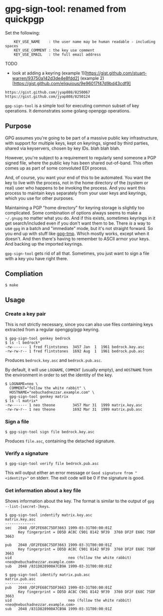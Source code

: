 # gpg-sign-tool: renamed from quickpgp 

Set the following:
```
    KEY_USE_NAME    : the user name may be human readable - including spaces
    KEY_USE_COMMENT : the key use comment
    KEY_USE_EMAIL   : the full email address
```
TODO

- look at adding a keyring (example 1)[https://gist.github.com/stuart-warren/93750a142d3de4e8fdd2] (example 2)[https://gist.github.com/eliquious/9e96017f47d9bd43cdf9]

```
https://gist.github.com/jyap808/8250067
https://gist.github.com/jyap808/8250124
```

`gpg-sign-tool` is a simple tool for executing common subset of key
operations. It demonstrates some golang openpgp operations.

## Purpose

GPG assumes you're going to be part of a massive public key infrastructure, with support for multiple keys, kept on keyrings, signed by third parties, shared via keyservers, chosen by key IDs. blah blah blah.

However, you're subject to a requirement to regularly send someone a PGP signed file, where the public key has been shared out-of-band.  This often comes up as part of some convoluted EDI process.

And, of course, you want your end of this to be automated.  You want the key to live with the process, not in the home directory of the (system or real) user who happens to be invoking the process.  And you want this process to maintain keys separately from your user keys and keyrings, which you use for other purposes.

Maintaining a PGP "home directory" for keyring storage is slightly too complicated.  Some combination of options always seems to make a `~/.gnupg` no matter what you do.  And if this exists, sometimes keyrings in it get search/included even if you don't want them to be.  There *is* a way to use `gpg` in a batch and "immediate" mode, but it's not straight forward.  So you end up with stuff like [gpg-tmp](https://github.com/Keith-S-Thompson/gpg-tmp).  Which mostly works, except when it doesn't.  And then there's having to remember to ASCII armor your keys.  And backing up the imported keyrings.

`gpg-sign-tool` gets rid of all that.  Sometimes, you just want to sign a file with a key you have right there.

## Compliation

```
$ make
```

## Usage

### Create a key pair

This is not strictly necessary, since you can also use files containing keys extracted from a regular opengpg/pgp keyring.

```
$ gpg-sign-tool genkey bedrock
$ ls -l bedrock*
-rw------- 1 fred flintstones  3457 Jan  1  1961 bedrock.key.asc
-rw-rw-r-- 1 fred flintstones  1692 Aug  1  1961 bedrock.pub.asc
```
Produces `bedrock.key.asc` and `bedrock.pub.asc`.

By default, it will use `LOGNAME`, `COMMENT` (usually empty), and `HOSTNAME` from the environment in order to set the identity of the key.

```
$ LOGNAME=neo \
  COMMENT="follow the white rabbit" \
  HOSTNAME="nebuchadnezzar.example.com" \
  gpg-sign-tool genkey matrix
$ ls -l matrix*
-rw------- 1 neo theone        3457 Mar 31  1999 matrix.key.asc
-rw-rw-r-- 1 neo theone        1692 Mar 31  1999 matrix.pub.asc
```

### Sign a file

```
$ gpg-sign-tool sign file bedrock.key.asc
```

Produces `file.asc`, containing the detached signature.

### Verify a signature

```
$ gpg-sign-tool verify file bedrock.pub.asc
```
This will output either an error message or `Good signature from "<identity>"` on stderr.  The exit code will be 0 if the signature is good.


### Get information about a key file

Shows information about the key.  The format is similar to the output of `gpg --list-[secret-]keys`.
```
$ gpg-sign-tool indentify matrix.key.asc
matrix.key.asc
--------------
sec   2048 /DF2FE68C75DF3663 1999-03-31T00:00:01Z
      Key fingerprint = DD5D AC8C C901 8142 9F39  3760 DF2F E68C 75DF 3663

pub   2048 /DF2FE68C75DF3663 1999-03-31T00:00:01Z
      Key fingerprint = DD5D AC8C C901 8142 9F39  3760 DF2F E68C 75DF 3663
uid                          neo (follow the white rabbit) <neo@nebuchadnezzar.example.com>
sub   2048 /831D828900A7CB9A 1999-03-31T00:00:01Z

$ gpg-sign-tool identify matrix.pub.asc 
matrix.pub.asc
--------------
pub   2048 /DF2FE68C75DF3663 1999-03-31T00:00:01Z
      Key fingerprint = DD5D AC8C C901 8142 9F39  3760 DF2F E68C 75DF 3663
uid                          neo (follow the white rabbit) <neo@nebuchadnezzar.example.com>
sub   2048 /831D828900A7CB9A 1999-03-31T00:00:01Z
```

